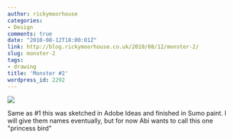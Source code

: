 ```yaml
---
author: rickymoorhouse
categories:
- Design
comments: true
date: "2010-08-12T18:00:01Z"
link: http://blog.rickymoorhouse.co.uk/2010/08/12/monster-2/
slug: monster-2
tags:
- drawing
title: 'Monster #2'
wordpress_id: 2292
---
```


![](http://rickymoorhouse.files.wordpress.com/2010/08/bird.png?w=300&h=196)

Same as #1 this was sketched in Adobe Ideas and finished in Sumo paint. I will give them names eventually, but for now Abi wants to call this one "princess bird"
